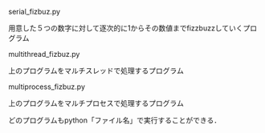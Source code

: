 serial_fizbuz.py

用意した５つの数字に対して逐次的に1からその数値までfizzbuzzしていくプログラム

multithread_fizbuz.py

上のプログラムをマルチスレッドで処理するプログラム

multiprocess_fizbuz.py

上のプログラムをマルチプロセスで処理するプログラム

どのプログラムもpython「ファイル名」で実行することができる．

